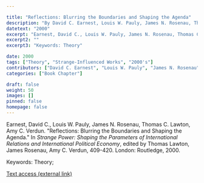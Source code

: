 ```yaml
---

title: "Reflections: Blurring the Boundaries and Shaping the Agenda"
description: "By David C. Earnest, Louis W. Pauly, James N. Rosenau, Thomas C. Lawton, Amy C. Verdun"
datetext: "2000"
excerpt: "Earnest, David C., Louis W. Pauly, James N. Rosenau, Thomas C. Lawton, Amy C. Verdun. In Strange Power: Shaping the Parameters of International Relations and International Political Economy, edited by Thomas Lawton, James Rosenau, Amy C. Verdun, 409-420. London: Routledge, 2000."
excerpt2: ""
excerpt3: "Keywords: Theory"

date: 2000
tags: ["Theory", "Strange-Influenced Works", "2000's"]
contributors: ["David C. Earnest", "Louis W. Pauly", "James N. Rosenau", "Thomas C. Lawton", "Amy C. Verdun", "Editor: Thomas Lawton", "Editor: James Rosenau", "Editor: Amy C. Verdun"]
categories: ["Book Chapter"]

draft: false
weight: 50
images: []
pinned: false
homepage: false
---
```


Earnest, David C., Louis W. Pauly, James N. Rosenau, Thomas C. Lawton, Amy C. Verdun. "Reflections: Blurring the Boundaries and Shaping the Agenda." In *Strange Power: Shaping the Parameters of International Relations and International Political Economy*, edited by Thomas Lawton, James Rosenau, Amy C. Verdun, 409-420. London: Routledge, 2000.

Keywords: Theory; 

[Text access (external link)](https://www.worldcat.org/title/1022846081)
